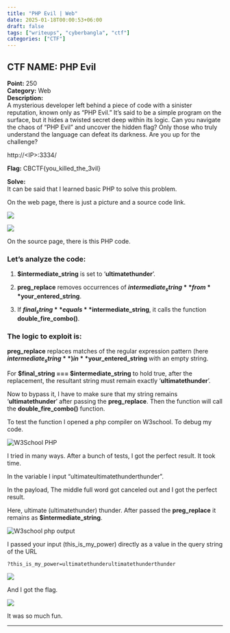 ```yaml
---
title: "PHP Evil | Web"
date: 2025-01-18T00:00:53+06:00
draft: false
tags: ["writeups", "cyberbangla", "ctf"]
categories: ["CTF"]
---
```

## CTF NAME: PHP Evil
**Point:** 250  
**Category:** Web  
**Description:**  
A mysterious developer left behind a piece of code with a sinister reputation, known only as “PHP Evil.” It’s said to be a simple program on the surface, but it hides a twisted secret deep within its logic. Can you navigate the chaos of “PHP Evil” and uncover the hidden flag? Only those who truly understand the language can defeat its darkness. Are you up for the challenge?

http://\<IP>:3334/

**Flag:** CBCTF{you_killed_the_3vil}

**Solve:**  
It can be said that I learned basic PHP to solve this problem.

On the web page, there is just a picture and a source code link.  

![](https://miro.medium.com/v2/resize:fit:1400/format:webp/1*FVjEPxF3AzQ5gQKdolM8Qg.png)  

![](https://miro.medium.com/v2/resize:fit:1400/format:webp/1*9Jvwv7tfPIafCGymTBPNdQ.png)  

On the source page, there is this PHP code.

### Let’s analyze the code:

1. **$intermediate_string** is set to ‘**ultimatethunder**’.  

2. **preg_replace** removes occurrences of **$intermediate_string** from **$your_entered_string**.

3. If **$final_string** equals **$intermediate_string**, it calls the function **double_fire_combo()**.
### The logic to exploit is:
**preg_replace** replaces matches of the regular expression pattern (here **$intermediate_string**) in **$your_entered_string** with an empty string.

For **$final_string === $intermediate_string** to hold true, after the replacement, the resultant string must remain exactly ‘**ultimatethunder**’.

Now to bypass it, I have to make sure that my string remains ‘**ultimatethunder**’ after passing the **preg_replace**. Then the function will call the **double_fire_combo()** function.

To test the function I opened a php compiler on W3school. To debug my code.  

![W3School PHP](https://miro.medium.com/v2/resize:fit:828/format:webp/1*-xz25pbJFL2B5AIUvONuxw.png)  

I tried in many ways. After a bunch of tests, I got the perfect result. It took time.

In the variable I input “ultimateultimatethunderthunder”.

In the payload, The middle full word got canceled out and I got the perfect result.

Here, ultimate (ultimatethunder) thunder. After passed the **preg_replace** it remains as **$intermediate_string**.  

![W3school php output](https://miro.medium.com/v2/resize:fit:1400/format:webp/1*w0XxqJeOsexQ_y7y0JA5kA.png)  

I passed your input (this_is_my_power) directly as a value in the query string of the URL

`?this_is_my_power=ultimatethunderultimatethunderthunder`

![](https://miro.medium.com/v2/resize:fit:1400/format:webp/1*2a5FvX-wF2Hly18sbzUT6A.png)  

And I got the flag.

![](https://miro.medium.com/v2/resize:fit:1400/format:webp/1*qFv_d85CTLrt81VmnTQ_2w.png)  

It was so much fun.

---
